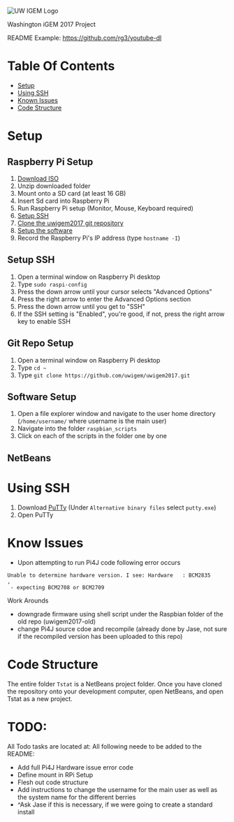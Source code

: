 ![UW IGEM Logo](https://andrewhu-uw.github.io/logo.png)

Washington iGEM 2017 Project

README Example: https://github.com/rg3/youtube-dl
# Table Of Contents

 - [Setup](#setup)
 - [Using SSH](#UsingSSH)
 - [Known Issues](#KnownIssues)
 - [Code Structure](#CodeStructure)

# Setup
## Raspberry Pi Setup
1. [Download ISO](https://www.raspberrypi.org/downloads/raspbian/)
2. Unzip downloaded folder
3. Mount onto a SD card (at least 16 GB)
4. Insert Sd card into Raspberry Pi
5. Run Raspberry Pi setup (Monitor, Mouse, Keyboard required)
6. [Setup SSH](##SetupSSH) 
7. [Clone the uwigem2017 git repository](##GitRepoSetup)
8. [Setup the software](#SoftwareSetup)
9. Record the Raspberry Pi's IP address (type `hostname -I`)

## Setup SSH

1. Open a terminal window on Raspberry Pi desktop
2. Type `sudo raspi-config`
3. Press the down arrow until your cursor selects "Advanced Options"
4. Press the right arrow to enter the Advanced Options section
5. Press the down arrow until you get to "SSH"
6. If the SSH setting is "Enabled", you're good, if not, press the right arrow key to enable SSH

## Git Repo Setup

1. Open a terminal window on Raspberry Pi desktop
2. Type `cd ~`
3. Type `git clone https://github.com/uwigem/uwigem2017.git`

## Software Setup

1. Open a file explorer window and navigate to the user home directory (`/home/username/` where username is the main user)
2. Navigate into the folder `raspbian_scripts`
3. Click on each of the scripts in the folder one by one

## NetBeans

# Using SSH

1. Download [PuTTy](www.putty.org "putty") (Under `Alternative binary files` select `putty.exe`)
2. Open PuTTy

# Know Issues
- Upon attempting to run Pi4J code following error occurs
~~~
Unable to determine hardware version. I see: Hardware   : BCM2835
,
 - expecting BCM2708 or BCM2709
~~~
Work Arounds
 - downgrade firmware using shell script under the Raspbian folder of the old repo (uwigem2017-old)
 - change Pi4J source cdoe and recompile (already done by Jase, not sure if the recompiled version has been uploaded to this repo)
# Code Structure

The entire folder `Tstat` is a NetBeans project folder. Once you have cloned the repository onto your development computer, open NetBeans, and open Tstat as a new project.

# TODO: 
All Todo tasks are located at: 
All following neede to be added to the README:
- Add full Pi4J Hardware issue error code
- Define mount in RPi Setup
- Flesh out code structure
- Add instructions to change the username for the main user as well as the system name for the different berries 
- ^Ask Jase if this is necessary, if we were going to create a standard install 
